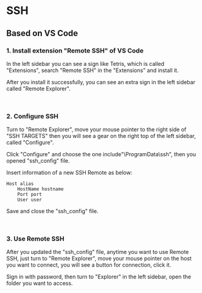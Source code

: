 # SSH

## Based on VS Code

### 1. Install extension "Remote SSH" of VS Code


In the left sidebar you can see a sign like Tetris, which is called "Extensions", search "Remote SSH" in the "Extensions" and install it. 

After you install it successfully, you can see an extra sign in the left sidebar called "Remote Explorer".

<br />

### 2. Configure SSH

Turn to "Remote Explorer", move your mouse pointer to the right side of "SSH TARGETS" then you will see a gear on the right top of the left sidebar, called "Configure".

Click "Configure" and choose the one include"\ProgramData\ssh", then you opened "ssh_config" file.

Insert information of a new SSH Remote as below:

```
Host alias
    HostName hostname
    Port port
    User user
```

Save and close the "ssh_config" file.

<br />

### 3. Use Remote SSH

After you updated the "ssh_config" file, anytime you want to use Remote SSH, just turn to "Remote Explorer", move your mouse pointer on the host you want to connect, you will see a button for connection, click it.

Sign in with password, then turn to "Explorer" in the left sidebar, open the folder you want to access.



